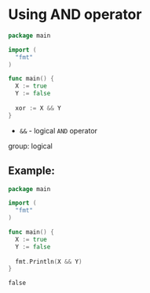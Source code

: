 # Using AND operator

```go
package main

import (
  "fmt"
)

func main() {
  X := true
  Y := false
  
  xor := X && Y
}
```

- `&&` - logical `AND` operator

group: logical

## Example: 
```go
package main

import (
  "fmt"
)

func main() {
  X := true
  Y := false
  
  fmt.Println(X && Y)
}
```
```
false

```

